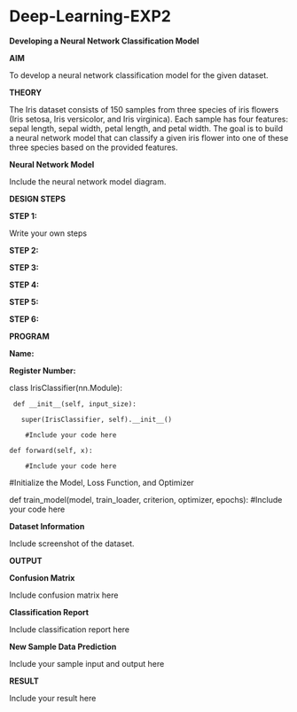 # Deep-Learning-EXP2
**Developing a Neural Network Classification Model**

**AIM**

To develop a neural network classification model for the given dataset.

**THEORY**

The Iris dataset consists of 150 samples from three species of iris flowers (Iris setosa, Iris versicolor, and Iris virginica). 
Each sample has four features: sepal length, sepal width, petal length, and petal width. The goal is to build a neural network 
model that can classify a given iris flower into one of these three species based on the provided features.

**Neural Network Model**

Include the neural network model diagram.

**DESIGN STEPS**

**STEP 1:**

Write your own steps

**STEP 2:**

**STEP 3:**

**STEP 4:**

**STEP 5:**

**STEP 6:**

**PROGRAM**

**Name:**

**Register Number:**

class IrisClassifier(nn.Module):
     
     def __init__(self, input_size):
      
       super(IrisClassifier, self).__init__()
       
        #Include your code here

    def forward(self, x):
       
        #Include your code here

 #Initialize the Model, Loss Function, and Optimizer

 def train_model(model, train_loader, criterion, optimizer, epochs):
    #Include your code here

**Dataset Information**

Include screenshot of the dataset.


**OUTPUT**

**Confusion Matrix**

Include confusion matrix here

**Classification Report**

Include classification report here

**New Sample Data Prediction**

Include your sample input and output here

**RESULT**

Include your result here

